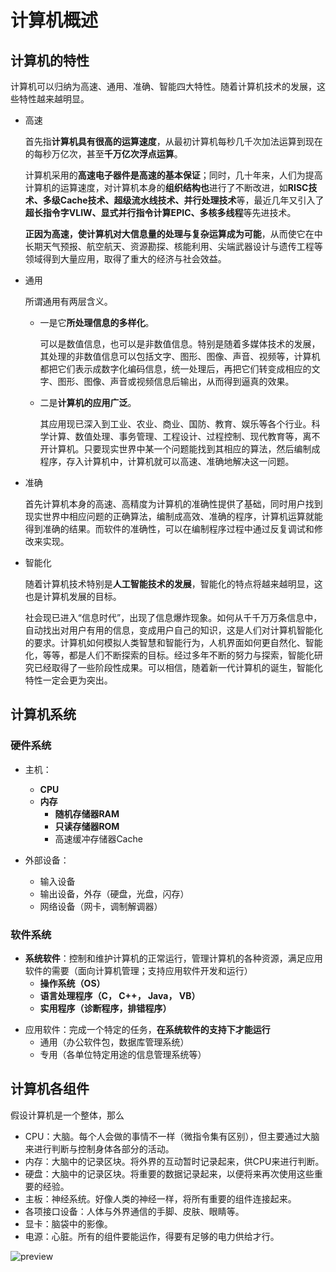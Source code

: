 # 计算机概述

## 计算机的特性

计算机可以归纳为高速、通用、准确、智能四大特性。随着计算机技术的发展，这些特性越来越明显。

* 高速

  首先指**计算机具有很高的运算速度**，从最初计算机每秒几千次加法运算到现在的每秒万亿次，甚至**千万亿次浮点运算**。

  计算机采用的**高速电子器件是高速的基本保证**；同时，几十年来，人们为提高计算机的运算速度，对计算机本身的**组织结构也**进行了不断改进，如**RISC技术、多级Cache技术、超级流水线技术、并行处理技术**等，最近几年又引入了**超长指令字VLIW、显式并行指令计算EPIC、多核多线程**等先进技术。

  **正因为高速，使计算机对大信息量的处理与复杂运算成为可能**，从而使它在中长期天气预报、航空航天、资源勘探、核能利用、尖端武器设计与遗传工程等领域得到大量应用，取得了重大的经济与社会效益。

* 通用

  所谓通用有两层含义。

  * 一是它**所处理信息的多样化**。

    可以是数值信息，也可以是非数值信息。特别是随着多媒体技术的发展，其处理的非数值信息可以包括文字、图形、图像、声音、视频等，计算机都把它们表示成数字化编码信息，统一处理后，再把它们转变成相应的文字、图形、图像、声音或视频信息后输出，从而得到逼真的效果。

  * 二是**计算机的应用广泛**。

    其应用现已深入到工业、农业、商业、国防、教育、娱乐等各个行业。科学计算、数值处理、事务管理、工程设计、过程控制、现代教育等，离不开计算机。只要现实世界中某一个问题能找到其相应的算法，然后编制成程序，存入计算机中，计算机就可以高速、准确地解决这一问题。

* 准确

  首先计算机本身的高速、高精度为计算机的准确性提供了基础，同时用户找到现实世界中相应问题的正确算法，编制成高效、准确的程序，计算机运算就能得到准确的结果。而软件的准确性，可以在编制程序过程中通过反复调试和修改来实现。

* 智能化

  随着计算机技术特别是**人工智能技术的发展**，智能化的特点将越来越明显，这也是计算机发展的目标。

  社会现已进入“信息时代”，出现了信息爆炸现象。如何从千千万万条信息中，自动找出对用户有用的信息，变成用户自己的知识，这是人们对计算机智能化的要求。计算机如何模拟人类智慧和智能行为，人机界面如何更自然化、智能化，等等，都是人们不断探索的目标。经过多年不断的努力与探索，智能化研究已经取得了一些阶段性成果。可以相信，随着新一代计算机的诞生，智能化特性一定会更为突出。

## 计算机系统

### 硬件系统

- 主机：
  - **CPU**
  - **内存**
    - **随机存储器RAM**
    - **只读存储器ROM**
    - 高速缓冲存储器Cache
    
- 外部设备：
  - 输入设备
  - 输出设备，外存（硬盘，光盘，闪存）
  - 网络设备（网卡，调制解调器）



### 软件系统

* **系统软件**：控制和维护计算机的正常运行，管理计算机的各种资源，满足应用软件的需要（面向计算机管理；支持应用软件开发和运行）
  * **操作系统（OS）**
  * **语言处理程序（C， C++， Java， VB）**
  * **实用程序（诊断程序，排错程序）**

- 应用软件：完成一个特定的任务，**在系统软件的支持下才能运行**
  - 通用（办公软件包，数据库管理系统）
  - 专用（各单位特定用途的信息管理系统等）

## 计算机各组件

假设计算机是一个整体，那么

* CPU：大脑。每个人会做的事情不一样（微指令集有区别），但主要通过大脑来进行判断与控制身体各部分的活动。
* 内存：大脑中的记录区块。将外界的互动暂时记录起来，供CPU来进行判断。
* 硬盘：大脑中的记录区块。将重要的数据记录起来，以便将来再次使用这些重要的经验。
* 主板：神经系统。好像人类的神经一样，将所有重要的组件连接起来。
* 各项接口设备：人体与外界通信的手脚、皮肤、眼睛等。
* 显卡：脑袋中的影像。
* 电源：心脏。所有的组件要能运作，得要有足够的电力供给才行。



![preview](https://i.loli.net/2021/08/21/HcmvQoJ18ZYgKSx.jpg)
